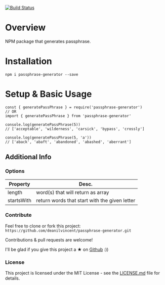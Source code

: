 [![Build Status](https://dev.azure.com/dv-github-repos/passphrase-generator/_apis/build/status/deanilvincent.passphrase-generator?branchName=main)](https://dev.azure.com/dv-github-repos/passphrase-generator/_build/latest?definitionId=7&branchName=main)

# Overview

NPM package that generates passphrase.

# Installation

`npm i passphrase-generator --save`

# Setup & Basic Usage

```
const { generatePassPhrase } = require('passphrase-generator')
// OR
import { generatePassPhrase } from 'passphrase-generator'

console.log(generatePassPhrase(5))
// ['acceptable', 'wilderness', 'carsick', 'bypass', 'crossly']

console.log(generatePassPhrase(5, 'a'))
// ['aback', 'abaft', 'abandoned', 'abashed', 'aberrant']
```

## Additional Info

### Options

| Property   | Desc.                                          |
| ---------- | ---------------------------------------------- |
| length     | word(s) that will return as array              |
| startsWith | return words that start with the given letter |

### Contribute

Feel free to clone or fork this project: `https://github.com/deanilvincent/passphrase-generator.git`

Contributions & pull requests are welcome!

I'll be glad if you give this project a ★ on [Github](https://github.com/deanilvincent/passphrase-generator) :))

### License

This project is licensed under the MIT License - see the [LICENSE.md](https://github.com/deanilvincent/passphrase-generator/blob/master/LICENSE) file for details.
